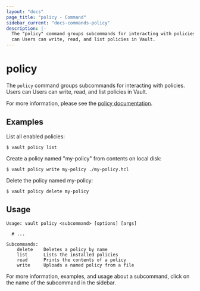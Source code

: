 ```yaml
---
layout: "docs"
page_title: "policy - Command"
sidebar_current: "docs-commands-policy"
description: |-
  The "policy" command groups subcommands for interacting with policies. Users
  can Users can write, read, and list policies in Vault.
---
```


# policy

The `policy` command groups subcommands for interacting with policies. Users can
Users can write, read, and list policies in Vault.

For more information, please see the [policy
documentation](/docs/concepts/policies.html).

## Examples

List all enabled policies:

```text
$ vault policy list
```

Create a policy named "my-policy" from contents on local disk:

```text
$ vault policy write my-policy ./my-policy.hcl
```

Delete the policy named my-policy:

```text
$ vault policy delete my-policy
```

## Usage

```text
Usage: vault policy <subcommand> [options] [args]

  # ...

Subcommands:
    delete    Deletes a policy by name
    list      Lists the installed policies
    read      Prints the contents of a policy
    write     Uploads a named policy from a file
```

For more information, examples, and usage about a subcommand, click on the name
of the subcommand in the sidebar.
